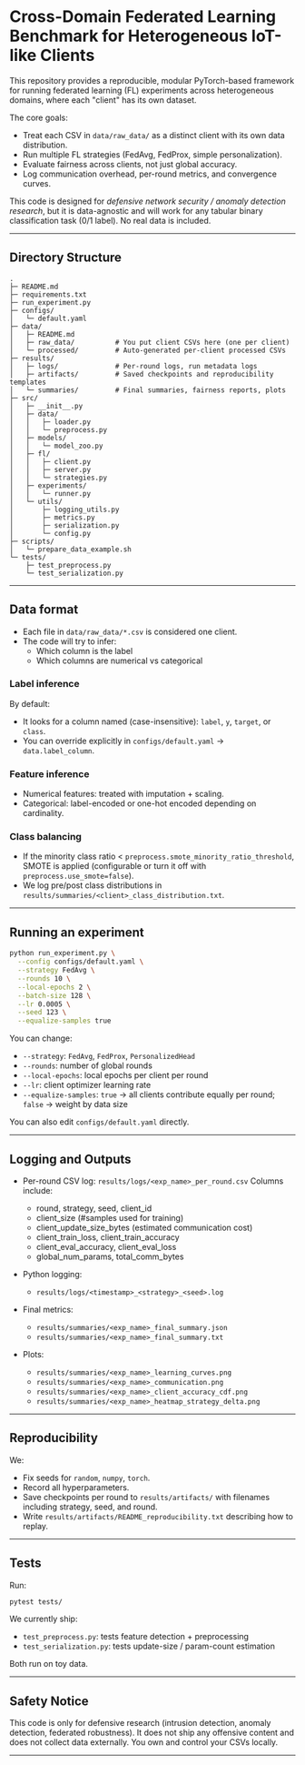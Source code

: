 # Cross-Domain Federated Learning Benchmark for Heterogeneous IoT-like Clients

This repository provides a reproducible, modular PyTorch-based framework for running
federated learning (FL) experiments across heterogeneous domains, where each "client"
has its own dataset.

The core goals:
- Treat each CSV in `data/raw_data/` as a distinct client with its own data distribution.
- Run multiple FL strategies (FedAvg, FedProx, simple personalization).
- Evaluate fairness across clients, not just global accuracy.
- Log communication overhead, per-round metrics, and convergence curves.

This code is designed for *defensive network security / anomaly detection research*,
but it is data-agnostic and will work for any tabular binary classification task
(0/1 label). No real data is included.

---

## Directory Structure

```text
.
├─ README.md
├─ requirements.txt
├─ run_experiment.py
├─ configs/
│   └─ default.yaml
├─ data/
│   ├─ README.md
│   ├─ raw_data/          # You put client CSVs here (one per client)
│   └─ processed/         # Auto-generated per-client processed CSVs
├─ results/
│   ├─ logs/              # Per-round logs, run metadata logs
│   ├─ artifacts/         # Saved checkpoints and reproducibility templates
│   └─ summaries/         # Final summaries, fairness reports, plots
├─ src/
│   ├─ __init__.py
│   ├─ data/
│   │   ├─ loader.py
│   │   └─ preprocess.py
│   ├─ models/
│   │   └─ model_zoo.py
│   ├─ fl/
│   │   ├─ client.py
│   │   ├─ server.py
│   │   └─ strategies.py
│   ├─ experiments/
│   │   └─ runner.py
│   └─ utils/
│       ├─ logging_utils.py
│       ├─ metrics.py
│       ├─ serialization.py
│       └─ config.py
├─ scripts/
│   └─ prepare_data_example.sh
└─ tests/
    ├─ test_preprocess.py
    └─ test_serialization.py
```

---

## Data format

- Each file in `data/raw_data/*.csv` is considered one client.
- The code will try to infer:
  - Which column is the label
  - Which columns are numerical vs categorical

### Label inference
By default:
- It looks for a column named (case-insensitive): `label`, `y`, `target`, or `class`.
- You can override explicitly in `configs/default.yaml` → `data.label_column`.

### Feature inference
- Numerical features: treated with imputation + scaling.
- Categorical: label-encoded or one-hot encoded depending on cardinality.

### Class balancing
- If the minority class ratio < `preprocess.smote_minority_ratio_threshold`,
  SMOTE is applied (configurable or turn it off with `preprocess.use_smote=false`).
- We log pre/post class distributions in `results/summaries/<client>_class_distribution.txt`.

---

## Running an experiment

```bash
python run_experiment.py \
  --config configs/default.yaml \
  --strategy FedAvg \
  --rounds 10 \
  --local-epochs 2 \
  --batch-size 128 \
  --lr 0.0005 \
  --seed 123 \
  --equalize-samples true
```

You can change:
- `--strategy`: `FedAvg`, `FedProx`, `PersonalizedHead`
- `--rounds`: number of global rounds
- `--local-epochs`: local epochs per client per round
- `--lr`: client optimizer learning rate
- `--equalize-samples`: `true` → all clients contribute equally per round;  
  `false` → weight by data size

You can also edit `configs/default.yaml` directly.

---

## Logging and Outputs

- Per-round CSV log: `results/logs/<exp_name>_per_round.csv`
  Columns include:
  - round, strategy, seed, client_id
  - client_size (#samples used for training)
  - client_update_size_bytes (estimated communication cost)
  - client_train_loss, client_train_accuracy
  - client_eval_accuracy, client_eval_loss
  - global_num_params, total_comm_bytes

- Python logging:
  - `results/logs/<timestamp>_<strategy>_<seed>.log`

- Final metrics:
  - `results/summaries/<exp_name>_final_summary.json`
  - `results/summaries/<exp_name>_final_summary.txt`

- Plots:
  - `results/summaries/<exp_name>_learning_curves.png`
  - `results/summaries/<exp_name>_communication.png`
  - `results/summaries/<exp_name>_client_accuracy_cdf.png`
  - `results/summaries/<exp_name>_heatmap_strategy_delta.png`

---

## Reproducibility

We:
- Fix seeds for `random`, `numpy`, `torch`.
- Record all hyperparameters.
- Save checkpoints per round to `results/artifacts/`
  with filenames including strategy, seed, and round.
- Write `results/artifacts/README_reproducibility.txt` describing how to replay.

---

## Tests

Run:
```bash
pytest tests/
```

We currently ship:
- `test_preprocess.py`: tests feature detection + preprocessing
- `test_serialization.py`: tests update-size / param-count estimation

Both run on toy data.

---

## Safety Notice

This code is only for defensive research (intrusion detection, anomaly detection,
federated robustness). It does not ship any offensive content and does not collect
data externally. You own and control your CSVs locally.

---
